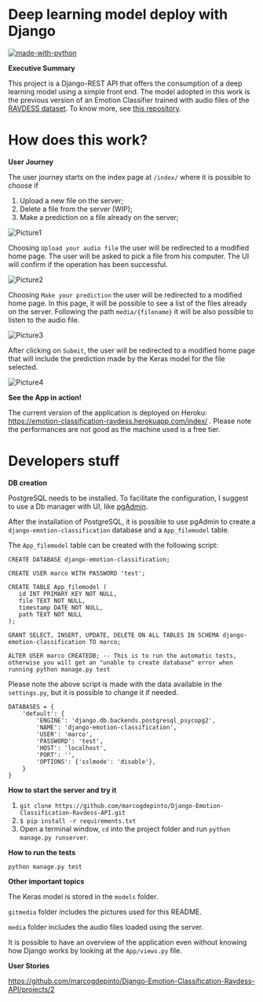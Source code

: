 # Deep learning model deploy with Django

[![made-with-python](https://img.shields.io/badge/Made%20with-Python-1f425f.svg)](https://www.python.org/)

**Executive Summary**

This project is a Django-REST API that offers the consumption of a deep learning model using a simple front end. The model adopted in this work is the previous version of an Emotion Classifier trained with audio files of the [RAVDESS dataset](https://zenodo.org/record/1188976#.XvO2WZMza3c). To know more, see [this repository](https://github.com/marcogdepinto/emotion-classification-from-audio-files). 

# How does this work?

**User Journey**

The user journey starts on the index page at ```/index/``` where it is possible to choose if 

1) Upload a new file on the server;
2) Delete a file from the server (WIP);
3) Make a prediction on a file already on the server;

![Picture1](https://github.com/marcogdepinto/Django-Emotion-Classification-Ravdess-API/blob/master/gitmedia/index.png)

Choosing ```Upload your audio file``` the user will be redirected to a modified home page. The user will be asked to pick a file from his computer. The UI will confirm if the operation has been successful. 

![Picture2](https://github.com/marcogdepinto/Django-Emotion-Classification-Ravdess-API/blob/master/gitmedia/fileuploadv2.png)

Choosing ```Make your prediction``` the user will be redirected to a modified home page. In this page, it will be possible to see a list of the files already on the server. Following the path ```media/{filename}``` it will be also possible to listen to the audio file.

![Picture3](https://github.com/marcogdepinto/Django-Emotion-Classification-Ravdess-API/blob/master/gitmedia/fileselectionv2.png)

After clicking on ```Submit```, the user will be redirected to a modified home page that will include the prediction made by the Keras model for the file selected.

![Picture4](https://github.com/marcogdepinto/Django-Emotion-Classification-Ravdess-API/blob/master/gitmedia/predict.png)

**See the App in action!**

The current version of the application is deployed on Heroku: https://emotion-classification-ravdess.herokuapp.com/index/ . Please note the performances are not good as the machine used is a free tier.

# Developers stuff

**DB creation**

PostgreSQL needs to be installed. To facilitate the configuration, I suggest to use a Db manager with UI, like [pgAdmin](https://www.pgadmin.org/). 

After the installation of PostgreSQL, it is possible to use pgAdmin to create a ```django-emotion-classification``` database and a ```App_filemodel``` table.

The ```App_filemodel``` table can be created with the following script:

```
CREATE DATABASE django-emotion-classification;

CREATE USER marco WITH PASSWORD 'test';

CREATE TABLE App_filemodel (
   id INT PRIMARY KEY NOT NULL,
   file TEXT NOT NULL,
   timestamp DATE NOT NULL,
   path TEXT NOT NULL
);

GRANT SELECT, INSERT, UPDATE, DELETE ON ALL TABLES IN SCHEMA django-emotion-classification TO marco;

ALTER USER marco CREATEDB; -- This is to run the automatic tests, otherwise you will get an "unable to create database" error when running python manage.py test

```

Please note the above script is made with the data available in the ```settings.py```, but it is possible to change it if needed.
```
DATABASES = {
    'default': {
        'ENGINE': 'django.db.backends.postgresql_psycopg2',
        'NAME': 'django-emotion-classification',
        'USER': 'marco',
        'PASSWORD': 'test',
        'HOST': 'localhost',
        'PORT': '',
        'OPTIONS': {'sslmode': 'disable'},
    }
}
```

**How to start the server and try it**

1) ```git clone https://github.com/marcogdepinto/Django-Emotion-Classification-Ravdess-API.git```
2) ```$ pip install -r requirements.txt```
3) Open a terminal window, ```cd``` into the project folder and run ```python manage.py runserver```.

**How to run the tests**

```python manage.py test```

**Other important topics**

The Keras model is stored in the ```models``` folder.

```gitmedia``` folder includes the pictures used for this README.

```media``` folder includes the audio files loaded using the server. 

It is possible to have an overview of the application even without knowing how Django works by looking at the ``App/views.py`` file.

**User Stories**

https://github.com/marcogdepinto/Django-Emotion-Classification-Ravdess-API/projects/2
